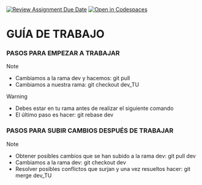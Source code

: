 [![Review Assignment Due Date](https://classroom.github.com/assets/deadline-readme-button-24ddc0f5d75046c5622901739e7c5dd533143b0c8e959d652212380cedb1ea36.svg)](https://classroom.github.com/a/RvxJKA0f)
[![Open in Codespaces](https://classroom.github.com/assets/launch-codespace-7f7980b617ed060a017424585567c406b6ee15c891e84e1186181d67ecf80aa0.svg)](https://classroom.github.com/open-in-codespaces?assignment_repo_id=13264693)

# GUÍA DE TRABAJO

### PASOS PARA EMPEZAR A TRABAJAR

> [!NOTE]
>
> - Cambiamos a la rama dev y hacemos: git pull
> - Cambiamos a nuestra rama: git checkout dev_TU

> [!WARNING]
>
> - Debes estar en tu rama antes de realizar el siguiente comando
> - El último paso es hacer: git rebase dev

### PASOS PARA SUBIR CAMBIOS DESPUÉS DE TRABAJAR

> [!NOTE]
>
> - Obtener posibles cambios que se han subido a la rama dev: git pull dev
> - Cambiamos a la rama dev: git checkout dev
> - Resolver posibles conflictos que surjan y una vez resueltos hacer: git merge dev_TU
